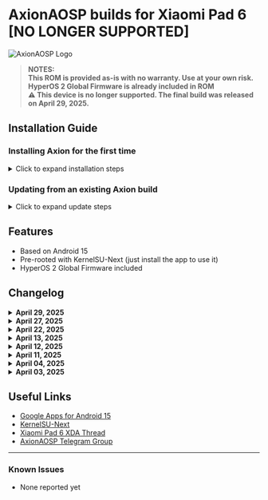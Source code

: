 # AxionAOSP builds for Xiaomi Pad 6 [NO LONGER SUPPORTED]

![AxionAOSP Logo](https://i.imgur.com/sm5iKFT.png)

> **NOTES:</br>This ROM is provided as-is with no warranty. Use at your own risk.**
> **</br>HyperOS 2 Global Firmware is already included in ROM**
> **</br>⚠️ This device is no longer supported. The final build was released on April 29, 2025.**

## Installation Guide

### Installing Axion for the first time

<details>
<summary>Click to expand installation steps</summary>

1. Download the ROM package along with boot, dtbo and vendor_boot (links mentioned in post)
2. Put downloaded files in a folder (your platform tools folder preferred)
3. Reboot to bootloader (hold power + volume down button)
4. In your PC, open terminal where you copied the above files and run the following commands:

```bash
fastboot flash boot boot.img
fastboot flash dtbo dtbo.img
fastboot flash vendor_boot vendor_boot.img
fastboot reboot recovery
```

5. Format data via recovery (optional if flashing on the same ROM)
6. Select "Reboot to recovery" (Advanced → Reboot to recovery)
7. Select "Apply update" in recovery
8. In your PC terminal, run `adb sideload rom.zip` (replace rom.zip with the downloaded ROM package name)
9. If you are flashing a vanilla build and want to flash GApps, select "Reboot to recovery" (installation ends at 47% displayed on your PC terminal) and then sideload GApps by selecting "Apply update". Skip this step if you are already flashing a GApps build
10. Reboot to system
</details>

### Updating from an existing Axion build

<details>
<summary>Click to expand update steps</summary>

1. Select "Reboot to recovery" (Advanced → Reboot to recovery)
2. Select "Apply update" in recovery
3. In your PC terminal, run `adb sideload rom.zip` (replace rom.zip with the downloaded ROM package name)
4. If you are flashing a vanilla build and want to flash GApps, select "Reboot to recovery" (installation ends at 47% displayed on your PC terminal) and then sideload GApps by selecting "Apply update". Skip this step if you are already flashing a GApps build
5. Reboot to system
</details>

## Features

- Based on Android 15
- Pre-rooted with KernelSU-Next (just install the app to use it)
- HyperOS 2 Global Firmware included


## Changelog
<details>
<summary><b>April 29, 2025</b></summary>
## Final Axion Build for Pipa

- Fixed some ROM related issues with keyboard and games
</details>
<details>
<summary><b>April 27, 2025</b></summary>

- Fixed VoIP in WhatsApp and other Apps
- Merged latest common changes from LOS
</details>
<details>
<summary><b>April 22, 2025</b></summary>

- Added OTA Updater
- Removed LOS Apps
</details>

<details>
<summary><b>April 13, 2025</b></summary>

- Rebased sm8250-common tree
- Dropped more GPU boost changes
- Dropped more powerhint changes
</details>

<details>
<summary><b>April 12, 2025</b></summary>

- Dropped all Powerhint changes
- Dropped all boost changes
- Dropped all "optimization" props
- Labeled some LOS Health sepolicy
</details>

<details>
<summary><b>April 11, 2025</b></summary>

- Rebased sm8250-common tree
- Added ZRAM and removed SWAP
- Added numerous powerhint changes
- Added multiple boost changes
- Removed many unneeded services
- [View full changes for common](https://github.com/ai94iq/android_device_xiaomi_sm8250-common/commits/axv-qpr2/)
</details>

<details>
<summary><b>April 04, 2025</b></summary>

- Added back Dolby Audio
- Added back Dolby Vision
- Added back Webcam over USB
- Added Per-app Refresh Rate under display settings
- Added Refresh Rate QS Tile
- Adjusted VOIP Mic configs
- Adjusted Dolby configs for BT
- Removed Viper4FX
</details>

<details>
<summary><b>April 03, 2025</b></summary>

- Removed Dolby
- Added Viper4FX
- Keyboard will be disabled when screen is turned off, only wake to lockscreen then stops
- Updated Kernel
- Updated Common Tree
- Added Firmware to ROM ZIP
</details>

## Useful Links

- [Google Apps for Android 15](https://github.com/MindTheGapps/15.0.0-arm64/releases)
- [KernelSU-Next](https://github.com/KernelSU-Next/KernelSU-Next/releases)
- [Xiaomi Pad 6 XDA Thread](https://forum.xda-developers.com/f/xiaomi-pad-6.12659/)
- [AxionAOSP Telegram Group](https://t.me/example)

---

### Known Issues

- None reported yet